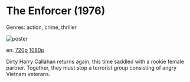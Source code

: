# The Enforcer (1976)

Genres: action, crime, thriller

![poster](http://image.tmdb.org/t/p/w500/ib3fs2WQsPtpFUgg5JoOWoxUem0.jpg)

en:
  [720p](magnet:?xt=urn:btih:173BCAEB09B9B4B0675A17BB018D6CFFD0384041&tr=udp://glotorrents.pw:6969/announce&tr=udp://tracker.opentrackr.org:1337/announce&tr=udp://torrent.gresille.org:80/announce&tr=udp://tracker.openbittorrent.com:80&tr=udp://tracker.coppersurfer.tk:6969&tr=udp://tracker.leechers-paradise.org:6969&tr=udp://p4p.arenabg.ch:1337&tr=udp://tracker.internetwarriors.net:1337)
  [1080p](magnet:?xt=urn:btih:99880875F0DD442631D7C146BD5375591CA8372B&tr=udp://glotorrents.pw:6969/announce&tr=udp://tracker.opentrackr.org:1337/announce&tr=udp://torrent.gresille.org:80/announce&tr=udp://tracker.openbittorrent.com:80&tr=udp://tracker.coppersurfer.tk:6969&tr=udp://tracker.leechers-paradise.org:6969&tr=udp://p4p.arenabg.ch:1337&tr=udp://tracker.internetwarriors.net:1337)
  


Dirty Harry Callahan returns again, this time saddled with a rookie female partner. Together, they must stop a terrorist group consisting of angry Vietnam veterans.